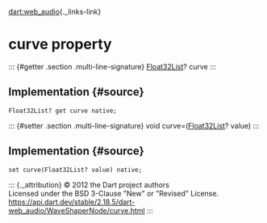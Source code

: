 [dart:web\_audio](../../dart-web_audio/dart-web_audio-library){._links-link}

curve property
==============

::: {#getter .section .multi-line-signature}
[Float32List](../../dart-typed_data/float32list-class)? curve
:::

Implementation {#source}
--------------

``` {.language-dart data-language="dart"}
Float32List? get curve native;
```

::: {#setter .section .multi-line-signature}
void curve=([Float32List](../../dart-typed_data/float32list-class)?
value)
:::

Implementation {#source}
--------------

``` {.language-dart data-language="dart"}
set curve(Float32List? value) native;
```

::: {._attribution}
© 2012 the Dart project authors\
Licensed under the BSD 3-Clause \"New\" or \"Revised\" License.\
<https://api.dart.dev/stable/2.18.5/dart-web_audio/WaveShaperNode/curve.html>
:::
